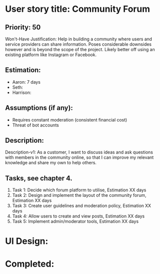 # User story title: Community Forum

## Priority: 50
Won't-Have
Justification: Help in building a community where users and service providers can share information. Poses considerable
downsides however and is beyond the scope of the project. Likely better off using an existing platform like Instagram or
Facebook.

## Estimation:
* Aaron: 7 days
* Seth:
* Harrison:

## Assumptions (if any):
* Requires constant moderation (consistent financial cost)
* Threat of bot accounts

## Description:

Description-v1: As a customer, I want to discuss ideas and ask questions with members in the community online, so that 
I can improve my relevant knowledge and share my own to help others.


## Tasks, see chapter 4.

1. Task 1: Decide which forum platform to utilise, Estimation XX days
2. Task 2: Design and implement the layout of the community forum, Estimation XX days
3. Task 3: Create user guidelines and moderation policy, Estimation XX days
4. Task 4: Allow users to create and view posts, Estimation XX days
5. Task 5: Implement admin/moderator tools, Estimation XX days


# UI Design:


# Completed:
